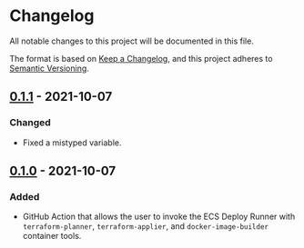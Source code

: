 # Changelog

All notable changes to this project will be documented in this file.

The format is based on [Keep a Changelog](https://keepachangelog.com/en/1.0.0/),
and this project adheres to [Semantic Versioning](https://semver.org/spec/v2.0.0.html).

## [0.1.1] - 2021-10-07

### Changed

- Fixed a mistyped variable.

## [0.1.0] - 2021-10-07

### Added

- GitHub Action that allows the user to invoke the ECS Deploy Runner with `terraform-planner`, `terraform-applier`, and
  `docker-image-builder` container tools.

[0.1.1]: https://github.com/vytautaskubilius/invoke-ecs-deploy-runner/compare/v0.1.0...v0.1.1
[0.1.0]: https://github.com/vytautaskubilius/invoke-ecs-deploy-runner/releases/tag/v0.1.0
